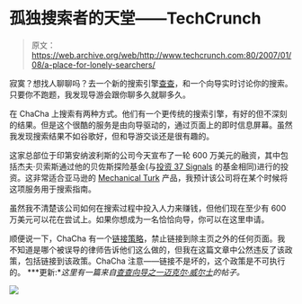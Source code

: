 # 孤独搜索者的天堂——TechCrunch

> 原文：<https://web.archive.org/web/http://www.techcrunch.com:80/2007/01/08/a-place-for-lonely-searchers/>

 [](https://web.archive.org/web/20220628063150/http://www.chacha.com/) 寂寞？想找人聊聊吗？去一个新的搜索引擎[查查](https://web.archive.org/web/20220628063150/http://www.chacha.com/)，和一个向导实时讨论你的搜索。只要你不跑题，我发现导游会跟你聊多久就聊多久。

在 ChaCha 上搜索有两种方式。他们有一个更传统的搜索引擎，有好的但不深刻的结果。但是这个很酷的服务是由向导驱动的，通过页面上的即时信息屏幕。虽然我发现搜索结果不如谷歌好，但和导游交谈还是很有趣的。

这家总部位于印第安纳波利斯的公司今天宣布了一轮 600 万美元的融资，其中包括杰夫·贝索斯通过他的贝佐斯探险基金(与[投资 37 Signals](https://web.archive.org/web/20220628063150/http://www.beta.techcrunch.com/2006/07/20/37-signals-takes-jeff-bezos-investment/) 的基金相同)进行的投资。这非常适合亚马逊的 [Mechanical Turk](https://web.archive.org/web/20220628063150/http://www.beta.techcrunch.com/2005/11/04/amazon-finally-shows-itself-as-the-matrix/) 产品，我预计该公司将在某个时候将这项服务用于搜索指南。

虽然我不清楚该公司如何在搜索过程中投入人力来赚钱，但他们现在至少有 600 万美元可以花在尝试上。如果你想成为一名恰恰向导，你可以在这里申请。

顺便说一下，ChaCha 有一个[链接策略](https://web.archive.org/web/20220628063150/http://www.chacha.com/info/link_to_us)，禁止链接到除主页之外的任何页面。我不知道是哪个被误导的律师告诉他们这么做的，但我在这篇文章中公然违反了该政策，包括链接到该政策。ChaCha 注意——链接不是坏的，这个政策是不可执行的。
 ***更新:**这里有一篇来自[查查向导之一迈克尔·威尔士](https://web.archive.org/web/20220628063150/http://www.michaelwales.com/2007/01/have-chacha-investors-tried-chacha/)的帖子。*

![](img/97f968ce118dbcbf8c952eb78363bdb4.png)